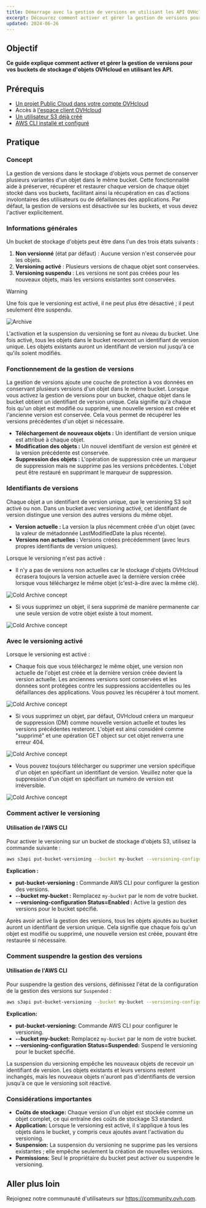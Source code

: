 ```yaml
---
title: Démarrage avec la gestion de versions en utilisant les API OVHcloud
excerpt: Découvrez comment activer et gérer la gestion de versions pour vos buckets de stockage d'objets OVHcloud en utilisant les API. Les futures mises à jour couvriront le panneau de contrôle OVHcloud.
updated: 2024-06-26
---
```


## Objectif

**Ce guide explique comment activer et gérer la gestion de versions pour vos buckets de stockage d'objets OVHcloud en utilisant les API.**

## Prérequis
- [Un projet Public Cloud dans votre compte OVHcloud](https://www.ovhcloud.com/fr/public-cloud/)
- Accès à [l'espace client OVHcloud](https://www.ovh.com/manager/#/hub)
- [Un utilisateur S3 déjà créé](https://help.ovhcloud.com/csm/fr-public-cloud-storage-s3-identity-access-management?id=kb_article_view&sysparm_article=KB0047375)
- [AWS CLI installé et configuré](https://help.ovhcloud.com/csm/fr-public-cloud-storage-s3-getting-started-object-storage?id=kb_article_view&sysparm_article=KB0047354)


## Pratique

### Concept

La gestion de versions dans le stockage d'objets vous permet de conserver plusieurs variantes d'un objet dans le même bucket. Cette fonctionnalité aide à préserver, récupérer et restaurer chaque version de chaque objet stocké dans vos buckets, facilitant ainsi la récupération en cas d'actions involontaires des utilisateurs ou de défaillances des applications. Par défaut, la gestion de versions est désactivée sur les buckets, et vous devez l'activer explicitement.

### Informations générales

Un bucket de stockage d'objets peut être dans l'un des trois états suivants :

1. **Non versionné** (état par défaut) : Aucune version n'est conservée pour les objets.
2. **Versioning activé** : Plusieurs versions de chaque objet sont conservées.
3. **Versioning suspendu** : Les versions ne sont pas créées pour les nouveaux objets, mais les versions existantes sont conservées.

> [!warning]
> Une fois que le versioning est activé, il ne peut plus être désactivé ; il peut seulement être suspendu.

![Archive](images/versionning.png)

L'activation et la suspension du versioning se font au niveau du bucket. Une fois activé, tous les objets dans le bucket recevront un identifiant de version unique. Les objets existants auront un identifiant de version nul jusqu'à ce qu'ils soient modifiés.

### Fonctionnement de la gestion de versions

La gestion de versions ajoute une couche de protection à vos données en conservant plusieurs versions d'un objet dans le même bucket. Lorsque vous activez la gestion de versions pour un bucket, chaque objet dans le bucket obtient un identifiant de version unique. Cela signifie qu'à chaque fois qu'un objet est modifié ou supprimé, une nouvelle version est créée et l'ancienne version est conservée. Cela vous permet de récupérer les versions précédentes d'un objet si nécessaire.

- **Téléchargement de nouveaux objets :** Un identifiant de version unique est attribué à chaque objet.
- **Modification des objets :** Un nouvel identifiant de version est généré et la version précédente est conservée.
- **Suppression des objets :** L'opération de suppression crée un marqueur de suppression mais ne supprime pas les versions précédentes. L'objet peut être restauré en supprimant le marqueur de suppression.

### Identifiants de versions

Chaque objet a un identifiant de version unique, que le versioning S3 soit activé ou non. Dans un bucket avec versioning activé, cet identifiant de version distingue une version des autres versions du même objet.

- **Version actuelle :** La version la plus récemment créée d'un objet (avec la valeur de métadonnée LastModifiedDate la plus récente).
- **Versions non actuelles :** Versions créées précédemment (avec leurs propres identifiants de version uniques).

Lorsque le versioning n'est pas activé :

- Il n'y a pas de versions non actuelles car le stockage d'objets OVHcloud écrasera toujours la version actuelle avec la dernière version créée lorsque vous téléchargez le même objet (c'est-à-dire avec la même clé).

![Cold Archive concept](images/Withversioningdisabled.png)

- Si vous supprimez un objet, il sera supprimé de manière permanente car une seule version de votre objet existe à tout moment.

![Cold Archive concept](images/Withversioningdisabled2.png)

### Avec le versioning activé

Lorsque le versioning est activé :

- Chaque fois que vous téléchargez le même objet, une version non actuelle de l'objet est créée et la dernière version créée devient la version actuelle. Les anciennes versions sont conservées et les données sont protégées contre les suppressions accidentelles ou les défaillances des applications. Vous pouvez les récupérer à tout moment.

![Cold Archive concept](images/Withversioningenabled.png)

- Si vous supprimez un objet, par défaut, OVHcloud créera un marqueur de suppression (DM) comme nouvelle version actuelle et toutes les versions précédentes resteront. L'objet est ainsi considéré comme "supprimé" et une opération GET object sur cet objet renverra une erreur 404.

![Cold Archive concept](images/Withversioningenabled2.png)

- Vous pouvez toujours télécharger ou supprimer une version spécifique d'un objet en spécifiant un identifiant de version. Veuillez noter que la suppression d'un objet en spécifiant un numéro de version est irréversible.

![Cold Archive concept](images/Withversioningenabled3.png)

### Comment activer le versioning

#### Utilisation de l'AWS CLI

Pour activer le versioning sur un bucket de stockage d'objets S3, utilisez la commande suivante :

```sh
aws s3api put-bucket-versioning --bucket my-bucket --versioning-configuration Status=Enabled
```
**Explication :**

- **put-bucket-versioning :** Commande AWS CLI pour configurer la gestion des versions.
- **--bucket my-bucket :** Remplacez `my-bucket` par le nom de votre bucket.
- **--versioning-configuration Status=Enabled :** Active la gestion des versions pour le bucket spécifié.

Après avoir activé la gestion des versions, tous les objets ajoutés au bucket auront un identifiant de version unique. Cela signifie que chaque fois qu'un objet est modifié ou supprimé, une nouvelle version est créée, pouvant être restaurée si nécessaire.

### Comment suspendre la gestion des versions

#### Utilisation de l'AWS CLI

Pour suspendre la gestion des versions, définissez l'état de la configuration de la gestion des versions sur `Suspended` :

```sh
aws s3api put-bucket-versioning --bucket my-bucket --versioning-configuration Status=Suspended
```

**Explication:**

- **put-bucket-versioning:** Commande AWS CLI pour configurer le versioning.
- **--bucket my-bucket:** Remplacez `my-bucket` par le nom de votre bucket.
- **--versioning-configuration Status=Suspended:**  Suspend le versioning pour le bucket spécifié.

La suspension du versioning empêche les nouveaux objets de recevoir un identifiant de version. Les objets existants et leurs versions restent inchangés, mais les nouveaux objets n'auront pas d'identifiants de version jusqu'à ce que le versioning soit réactivé.

### Considérations importantes

- **Coûts de stockage:** Chaque version d'un objet est stockée comme un objet complet, ce qui entraîne des coûts de stockage S3 standard.
- **Application:** Lorsque le versioning est activé, il s'applique à tous les objets dans le bucket, y compris ceux ajoutés avant l'activation du versioning.
- **Suspension:** La suspension du versioning ne supprime pas les versions existantes ; elle empêche seulement la création de nouvelles versions.
- **Permissions:** Seul le propriétaire du bucket peut activer ou suspendre le versioning.

## Aller plus loin

Rejoignez notre communauté d'utilisateurs sur  <https://community.ovh.com>.
